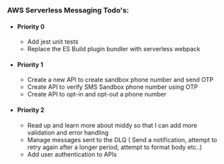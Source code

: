 
### AWS Serverless Messaging Todo's:

+ #### Priority 0
    - Add jest unit tests
    - Replace the ES Build plugin bundler with serverless webpack

+ #### Priority 1 
    - Create a new API to create sandbox phone number and send OTP
    - Create API to verify SMS Sandbox phone number using OTP
    - Create API to opt-in and opt-out a phone number

+ #### Priority 2
    - Read up and learn more about middy so that I can add more validation and error handling
    - Manage messages sent to the DLQ ( Send a notification, attempt to retry again after a longer period, attempt to format body etc..)
    - Add user authentication to APIs